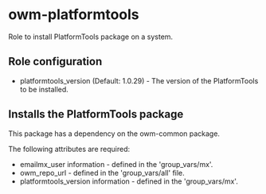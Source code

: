 # owm-platformtools

Role to install PlatformTools package on a system.

## Role configuration

* platformtools_version (Default: 1.0.29) - The version of the PlatformTools to be installed.

## Installs the PlatformTools package

This package has a dependency on the owm-common package.

The following attributes are required:

* emailmx_user information - defined in the 'group_vars/mx'.
* owm_repo_url - defined in the 'group_vars/all' file.
* platformtools_version information - defined in the 'group_vars/mx'.

